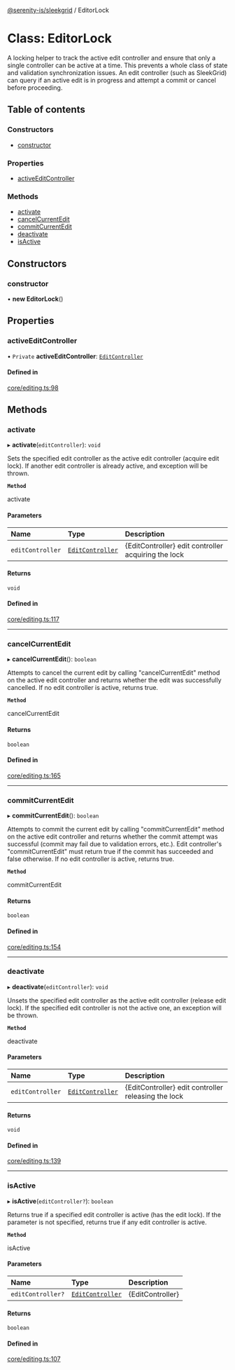 [@serenity-is/sleekgrid](../README.md) / EditorLock

# Class: EditorLock

A locking helper to track the active edit controller and ensure that only a single controller
can be active at a time.  This prevents a whole class of state and validation synchronization
issues.  An edit controller (such as SleekGrid) can query if an active edit is in progress
and attempt a commit or cancel before proceeding.

## Table of contents

### Constructors

- [constructor](EditorLock.md#constructor)

### Properties

- [activeEditController](EditorLock.md#activeeditcontroller)

### Methods

- [activate](EditorLock.md#activate)
- [cancelCurrentEdit](EditorLock.md#cancelcurrentedit)
- [commitCurrentEdit](EditorLock.md#commitcurrentedit)
- [deactivate](EditorLock.md#deactivate)
- [isActive](EditorLock.md#isactive)

## Constructors

### constructor

• **new EditorLock**()

## Properties

### activeEditController

• `Private` **activeEditController**: [`EditController`](../interfaces/EditController.md)

#### Defined in

[core/editing.ts:98](https://github.com/serenity-is/sleekgrid/blob/master/src/core/editing.ts#line&#x3D;98)

## Methods

### activate

▸ **activate**(`editController`): `void`

Sets the specified edit controller as the active edit controller (acquire edit lock).
If another edit controller is already active, and exception will be thrown.

**`Method`**

activate

#### Parameters

| Name | Type | Description |
| :------ | :------ | :------ |
| `editController` | [`EditController`](../interfaces/EditController.md) | {EditController} edit controller acquiring the lock |

#### Returns

`void`

#### Defined in

[core/editing.ts:117](https://github.com/serenity-is/sleekgrid/blob/master/src/core/editing.ts#line&#x3D;117)

___

### cancelCurrentEdit

▸ **cancelCurrentEdit**(): `boolean`

Attempts to cancel the current edit by calling "cancelCurrentEdit" method on the active edit
controller and returns whether the edit was successfully cancelled.  If no edit controller is
active, returns true.

**`Method`**

cancelCurrentEdit

#### Returns

`boolean`

#### Defined in

[core/editing.ts:165](https://github.com/serenity-is/sleekgrid/blob/master/src/core/editing.ts#line&#x3D;165)

___

### commitCurrentEdit

▸ **commitCurrentEdit**(): `boolean`

Attempts to commit the current edit by calling "commitCurrentEdit" method on the active edit
controller and returns whether the commit attempt was successful (commit may fail due to validation
errors, etc.).  Edit controller's "commitCurrentEdit" must return true if the commit has succeeded
and false otherwise.  If no edit controller is active, returns true.

**`Method`**

commitCurrentEdit

#### Returns

`boolean`

#### Defined in

[core/editing.ts:154](https://github.com/serenity-is/sleekgrid/blob/master/src/core/editing.ts#line&#x3D;154)

___

### deactivate

▸ **deactivate**(`editController`): `void`

Unsets the specified edit controller as the active edit controller (release edit lock).
If the specified edit controller is not the active one, an exception will be thrown.

**`Method`**

deactivate

#### Parameters

| Name | Type | Description |
| :------ | :------ | :------ |
| `editController` | [`EditController`](../interfaces/EditController.md) | {EditController} edit controller releasing the lock |

#### Returns

`void`

#### Defined in

[core/editing.ts:139](https://github.com/serenity-is/sleekgrid/blob/master/src/core/editing.ts#line&#x3D;139)

___

### isActive

▸ **isActive**(`editController?`): `boolean`

Returns true if a specified edit controller is active (has the edit lock).
If the parameter is not specified, returns true if any edit controller is active.

**`Method`**

isActive

#### Parameters

| Name | Type | Description |
| :------ | :------ | :------ |
| `editController?` | [`EditController`](../interfaces/EditController.md) | {EditController} |

#### Returns

`boolean`

#### Defined in

[core/editing.ts:107](https://github.com/serenity-is/sleekgrid/blob/master/src/core/editing.ts#line&#x3D;107)
